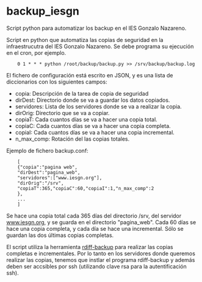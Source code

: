 # backup_iesgn

Script python para automatizar los backup en el IES Gonzalo Nazareno.

Script en python que automatiza las copias de seguridad en la infraestrucutra del IES Gonzalo Nazareno. Se debe programa su ejecución en el cron, por ejemplo.

		0 1 * * * python /root/backup/backup.py >> /srv/backup/backup.log

El fichero de configuración está escrito en JSON, y es una lista de diccionarios con los siguientes campos:

* copia: Descripción de la tarea de copia de seguridad
* dirDest: Directorio donde se va a guardar los datos copiados.
* servidores: Lista de los servidores donde se va a realizar la copia.
* dirOrig: Directorio que se va a copiar.
* copiaT: Cada cuantos días se va a hacer una copia total.
* copiaC: Cada cuantos días se va a hacer una copia completa.
* copiaI: Cada cuantos días se va a hacer una copia incremental.
* n_max_comp: Rotación del las copias totales.

Ejemplo de fichero backup.conf:

		[
		{"copia":"pagina web",
		"dirDest":"pagina_web",
		"servidores":["www.iesgn.org"],
		"dirOrig":"/srv",
		"copiaT":365,"copiaC":60,"copiaI":1,"n_max_comp":2
		},
		...
		]
Se hace una copia total cada 365 días del directorio /srv, del servidor www.iesgn.org, y se guarda en el directorio "pagina_web". Cada 60 días se hace una copia completa, y cada día se hace una incremental. Sólo se guardan las dos últimas copias completas.

El script utiliza la herramienta [rdiff-backup](http://www.nongnu.org/rdiff-backup/) para realizar las copias completas e incrementales. Por lo tanto en los servidores donde queremos realizar las copias, tenemos que instlar el programa rdiff-backup y además deben ser accsibles por ssh (utilizando clave rsa para la autentificación ssh).